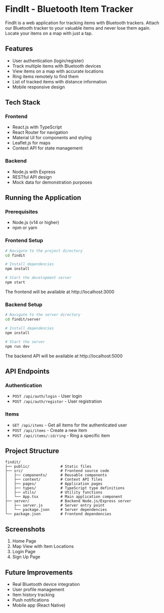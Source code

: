 # FindIt - Bluetooth Item Tracker

FindIt is a web application for tracking items with Bluetooth trackers. Attach our Bluetooth tracker to your valuable items and never lose them again. Locate your items on a map with just a tap.

## Features

- User authentication (login/register)
- Track multiple items with Bluetooth devices
- View items on a map with accurate locations
- Ring items remotely to find them
- List of tracked items with distance information
- Mobile responsive design

## Tech Stack

### Frontend
- React.js with TypeScript
- React Router for navigation
- Material UI for components and styling
- Leaflet.js for maps
- Context API for state management

### Backend
- Node.js with Express
- RESTful API design
- Mock data for demonstration purposes

## Running the Application

### Prerequisites
- Node.js (v14 or higher)
- npm or yarn

### Frontend Setup

```bash
# Navigate to the project directory
cd findit

# Install dependencies
npm install

# Start the development server
npm start
```

The frontend will be available at http://localhost:3000

### Backend Setup

```bash
# Navigate to the server directory
cd findit/server

# Install dependencies
npm install

# Start the server
npm run dev
```

The backend API will be available at http://localhost:5000

## API Endpoints

### Authentication
- `POST /api/auth/login` - User login
- `POST /api/auth/register` - User registration

### Items
- `GET /api/items` - Get all items for the authenticated user
- `POST /api/items` - Create a new item
- `POST /api/items/:id/ring` - Ring a specific item

## Project Structure

```
findit/
├── public/              # Static files
├── src/                 # Frontend source code
│   ├── components/      # Reusable components
│   ├── context/         # Context API files
│   ├── pages/           # Application pages
│   ├── types/           # TypeScript type definitions
│   ├── utils/           # Utility functions
│   └── App.tsx          # Main application component
├── server/              # Backend Node.js/Express server
│   ├── server.js        # Server entry point
│   └── package.json     # Server dependencies
└── package.json         # Frontend dependencies
```

## Screenshots

1. Home Page
2. Map View with Item Locations
3. Login Page
4. Sign Up Page

## Future Improvements

- Real Bluetooth device integration
- User profile management
- Item history tracking
- Push notifications
- Mobile app (React Native)
